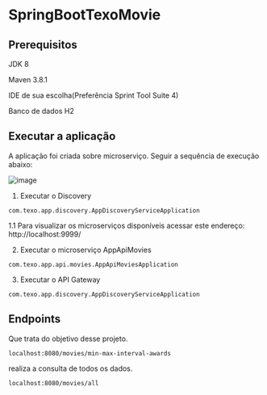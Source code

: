 # SpringBootTexoMovie

## Prerequisitos
JDK 8

Maven 3.8.1

IDE de sua escolha(Preferência Sprint Tool Suite 4)

Banco de dados H2
   
## Executar a aplicação
A aplicação foi criada sobre microserviço. Seguir a sequência de execução abaixo:

![image](https://user-images.githubusercontent.com/16020782/133161225-f44085f4-2b7f-43c3-b45f-9bf7762fee4b.png)

1. Executar o Discovery
```shell script
com.texo.app.discovery.AppDiscoveryServiceApplication
```
1.1 Para visualizar os microserviços disponíveis acessar este endereço: http://localhost:9999/

2. Executar o microserviço AppApiMovies
```shell script
com.texo.app.api.movies.AppApiMoviesApplication
```

3. Executar o API Gateway
```shell script
com.texo.app.discovery.AppDiscoveryServiceApplication
```

## Endpoints
Que trata do objetivo desse projeto. 
```shell script
localhost:8080/movies/min-max-interval-awards
```
realiza a consulta de todos os dados.
```shell script
localhost:8080/movies/all
```